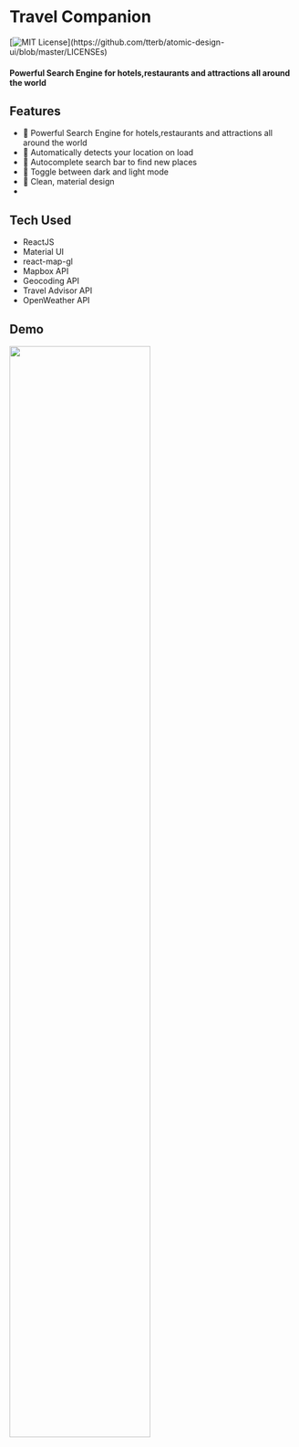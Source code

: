 # Travel Companion
[![MIT License](https://img.shields.io/apm/l/atomic-design-ui.svg?)](https://github.com/tterb/atomic-design-ui/blob/master/LICENSEs)

#### Powerful Search Engine for hotels,restaurants and attractions all around the world

## Features
- 📌 Powerful Search Engine for hotels,restaurants and attractions all around the world
- 📌 Automatically detects your location on load
- 📌 Autocomplete search bar to find new places
- 📌 Toggle between dark and light mode
- 📌 Clean, material design
- 

## Tech Used
- ReactJS
- Material UI
- react-map-gl
- Mapbox API
- Geocoding API
- Travel Advisor API
- OpenWeather API

## Demo
<img src="img/../gif/demo.gif" width="70%">
